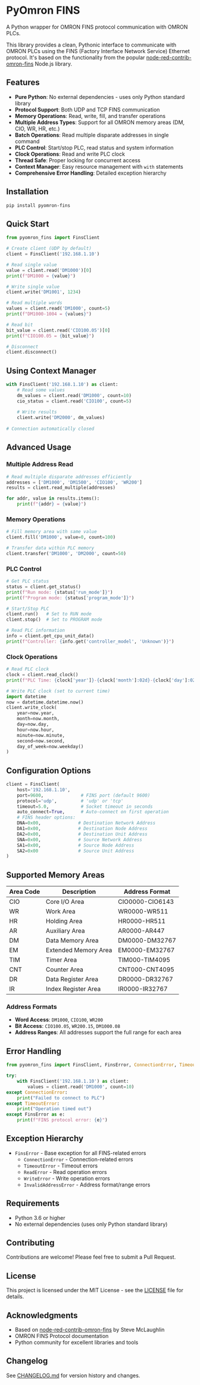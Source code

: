 # PyOmron FINS

A Python wrapper for OMRON FINS protocol communication with OMRON PLCs.

This library provides a clean, Pythonic interface to communicate with OMRON PLCs using the FINS (Factory Interface Network Service) Ethernet protocol. It's based on the functionality from the popular [node-red-contrib-omron-fins](https://github.com/Steve-Mcl/node-red-contrib-omron-fins) Node.js library.

## Features

- **Pure Python**: No external dependencies - uses only Python standard library
- **Protocol Support**: Both UDP and TCP FINS communication
- **Memory Operations**: Read, write, fill, and transfer operations
- **Multiple Address Types**: Support for all OMRON memory areas (DM, CIO, WR, HR, etc.)
- **Batch Operations**: Read multiple disparate addresses in single command
- **PLC Control**: Start/stop PLC, read status and system information
- **Clock Operations**: Read and write PLC clock
- **Thread Safe**: Proper locking for concurrent access
- **Context Manager**: Easy resource management with `with` statements
- **Comprehensive Error Handling**: Detailed exception hierarchy

## Installation

```bash
pip install pyomron-fins
```

## Quick Start

```python
from pyomron_fins import FinsClient

# Create client (UDP by default)
client = FinsClient('192.168.1.10')

# Read single value
value = client.read('DM1000')[0]
print(f"DM1000 = {value}")

# Write single value
client.write('DM1001', 1234)

# Read multiple words
values = client.read('DM1000', count=5)
print(f"DM1000-1004 = {values}")

# Read bit
bit_value = client.read('CIO100.05')[0]
print(f"CIO100.05 = {bit_value}")

# Disconnect
client.disconnect()
```

## Using Context Manager

```python
with FinsClient('192.168.1.10') as client:
    # Read some values
    dm_values = client.read('DM1000', count=10)
    cio_status = client.read('CIO100', count=5)
    
    # Write results
    client.write('DM2000', dm_values)
    
# Connection automatically closed
```

## Advanced Usage

### Multiple Address Read

```python
# Read multiple disparate addresses efficiently
addresses = ['DM1000', 'DM1500', 'CIO100', 'WR200']
results = client.read_multiple(addresses)

for addr, value in results.items():
    print(f"{addr} = {value}")
```

### Memory Operations

```python
# Fill memory area with same value
client.fill('DM1000', value=0, count=100)

# Transfer data within PLC memory
client.transfer('DM1000', 'DM2000', count=50)
```

### PLC Control

```python
# Get PLC status
status = client.get_status()
print(f"Run mode: {status['run_mode']}")
print(f"Program mode: {status['program_mode']}")

# Start/Stop PLC
client.run()   # Set to RUN mode
client.stop()  # Set to PROGRAM mode

# Read PLC information
info = client.get_cpu_unit_data()
print(f"Controller: {info.get('controller_model', 'Unknown')}")
```

### Clock Operations

```python
# Read PLC clock
clock = client.read_clock()
print(f"PLC Time: {clock['year']}-{clock['month']:02d}-{clock['day']:02d} {clock['hour']:02d}:{clock['minute']:02d}:{clock['second']:02d}")

# Write PLC clock (set to current time)
import datetime
now = datetime.datetime.now()
client.write_clock(
    year=now.year,
    month=now.month, 
    day=now.day,
    hour=now.hour,
    minute=now.minute,
    second=now.second,
    day_of_week=now.weekday()
)
```

## Configuration Options

```python
client = FinsClient(
    host='192.168.1.10',
    port=9600,              # FINS port (default 9600)
    protocol='udp',         # 'udp' or 'tcp'
    timeout=5.0,            # Socket timeout in seconds
    auto_connect=True,      # Auto-connect on first operation
    # FINS header options:
    DNA=0x00,              # Destination Network Address
    DA1=0x00,              # Destination Node Address
    DA2=0x00,              # Destination Unit Address
    SNA=0x00,              # Source Network Address
    SA1=0x00,              # Source Node Address  
    SA2=0x00               # Source Unit Address
)
```

## Supported Memory Areas

| Area Code | Description | Address Format |
|-----------|-------------|----------------|
| CIO | Core I/O Area | CIO0000-CIO6143 |
| WR | Work Area | WR0000-WR511 |
| HR | Holding Area | HR0000-HR511 |
| AR | Auxiliary Area | AR0000-AR447 |
| DM | Data Memory Area | DM0000-DM32767 |
| EM | Extended Memory Area | EM0000-EM32767 |
| TIM | Timer Area | TIM000-TIM4095 |
| CNT | Counter Area | CNT000-CNT4095 |
| DR | Data Register Area | DR0000-DR32767 |
| IR | Index Register Area | IR0000-IR32767 |

### Address Formats

- **Word Access**: `DM1000`, `CIO100`, `WR200`
- **Bit Access**: `CIO100.05`, `WR200.15`, `DM1000.08`
- **Address Ranges**: All addresses support the full range for each area

## Error Handling

```python
from pyomron_fins import FinsClient, FinsError, ConnectionError, TimeoutError

try:
    with FinsClient('192.168.1.10') as client:
        values = client.read('DM1000', count=10)
except ConnectionError:
    print("Failed to connect to PLC")
except TimeoutError:
    print("Operation timed out")
except FinsError as e:
    print(f"FINS protocol error: {e}")
```

## Exception Hierarchy

- `FinsError` - Base exception for all FINS-related errors
  - `ConnectionError` - Connection-related errors
  - `TimeoutError` - Timeout errors
  - `ReadError` - Read operation errors
  - `WriteError` - Write operation errors
  - `InvalidAddressError` - Address format/range errors

## Requirements

- Python 3.6 or higher
- No external dependencies (uses only Python standard library)

## Contributing

Contributions are welcome! Please feel free to submit a Pull Request.

## License

This project is licensed under the MIT License - see the [LICENSE](LICENSE) file for details.

## Acknowledgments

- Based on [node-red-contrib-omron-fins](https://github.com/Steve-Mcl/node-red-contrib-omron-fins) by Steve McLaughlin
- OMRON FINS Protocol documentation
- Python community for excellent libraries and tools

## Changelog

See [CHANGELOG.md](CHANGELOG.md) for version history and changes.

